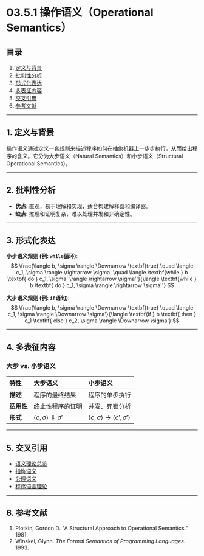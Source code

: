 # 03.5.1 操作语义（Operational Semantics）

## 目录

1.  [定义与背景](#1-定义与背景)
2.  [批判性分析](#2-批判性分析)
3.  [形式化表达](#3-形式化表达)
4.  [多表征内容](#4-多表征内容)
5.  [交叉引用](#5-交叉引用)
6.  [参考文献](#6-参考文献)

---

## 1. 定义与背景

操作语义通过定义一套规则来描述程序如何在抽象机器上一步步执行，从而给出程序的含义。它分为大步语义（Natural Semantics）和小步语义（Structural Operational Semantics）。

---

## 2. 批判性分析

-   **优点**: 直观，易于理解和实现，适合构建解释器和编译器。
-   **缺点**: 推理和证明复杂，难以处理并发和非确定性。

---

## 3. 形式化表达

**小步语义规则 (例: `while`循环)**:
$$
\frac{\langle b, \sigma \rangle \Downarrow \textbf{true} \quad \langle c_1, \sigma \rangle \rightarrow \sigma' \quad \langle \textbf{while } b \textbf{ do } c_1, \sigma' \rangle \rightarrow \sigma''}{\langle \textbf{while } b \textbf{ do } c_1, \sigma \rangle \rightarrow \sigma''}
$$

**大步语义规则 (例: `if`语句)**:
$$
\frac{\langle b, \sigma \rangle \Downarrow \textbf{true} \quad \langle c_1, \sigma \rangle \Downarrow \sigma'}{\langle \textbf{if } b \textbf{ then } c_1 \textbf{ else } c_2, \sigma \rangle \Downarrow \sigma'}
$$

---

## 4. 多表征内容

### 大步 vs. 小步语义

| 特性 | 大步语义 | 小步语义 |
| :--- | :--- | :--- |
| **描述** | 程序的最终结果 | 程序的单步执行 |
| **适用性**| 终止性程序的证明 | 并发、死锁分析 |
| **形式** | $\langle c, \sigma \rangle \Downarrow \sigma'$ | $\langle c, \sigma \rangle \rightarrow \langle c', \sigma' \rangle$ |

---

## 5. 交叉引用

-   [语义理论总览](./README.md)
-   [指称语义](./03.5.2_Denotational_Semantics.md)
-   [公理语义](./03.5.3_Axiomatic_Semantics.md)
-   [程序语言理论](../../08_Programming_Language_Theory/README.md)

---

## 6. 参考文献

1.  Plotkin, Gordon D. "A Structural Approach to Operational Semantics." 1981.
2.  Winskel, Glynn. *The Formal Semantics of Programming Languages*. 1993.
